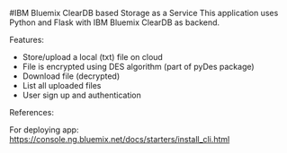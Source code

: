 #IBM Bluemix ClearDB based Storage as a Service
This application uses Python and Flask with IBM Bluemix ClearDB as backend.

Features:
- Store/upload a local (txt) file on cloud
- File is encrypted using DES algorithm (part of pyDes package)
- Download file (decrypted)
- List all uploaded files
- User sign up and authentication

References:

For deploying app:
https://console.ng.bluemix.net/docs/starters/install_cli.html
